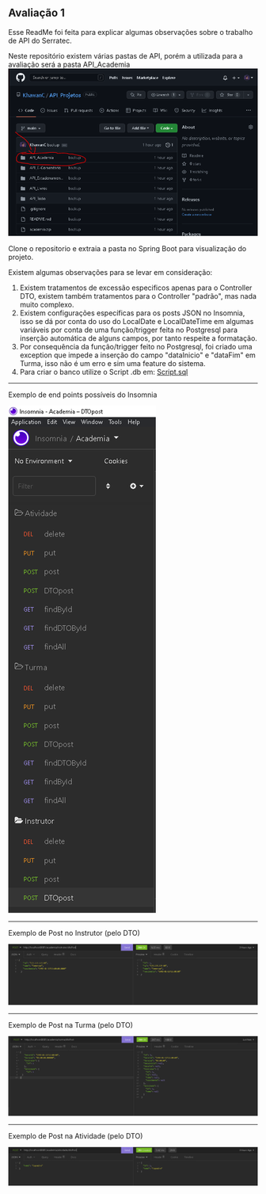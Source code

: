 ## Avaliação 1

Esse ReadMe foi feita para explicar algumas observações sobre o trabalho de API do Serratec.

Neste repositório existem várias pastas de API, porém a utilizada para a avaliação será a pasta API_Academia
![Imagem ](prints/demonst_pasta.PNG)

Clone o repositorio e extraia a pasta no Spring Boot para visualização do projeto.

Existem algumas observações para se levar em consideração:

1. Existem tratamentos de excessão especificos apenas para o Controller DTO, existem também tratamentos para o Controller "padrão", mas nada muito complexo.
2. Existem configurações específicas para os posts JSON no Insomnia, isso se dá por conta do uso do LocalDate e LocalDateTime em algumas variáveis por conta de uma função/trigger feita no Postgresql para inserção automática de alguns campos, por tanto respeite a formatação.
3. Por consequência da função/trigger feito no Postgresql, foi criado uma exception que impede a inserção do campo "dataInicio" e "dataFim" em Turma, isso não é um erro e sim uma feature do sistema.
4. Para criar o banco utilize o Script .db em: [Script.sql](./API_Academia/sql/Script.sql)


-----------------------------
Exemplo de end points possíveis do Insomnia

![Imagem ](prints/Insomnia.PNG)

-----------------------------

Exemplo de Post no Instrutor (pelo DTO)

![Imagem ](prints/dto_Post_Instrutor.PNG)

-----------------------------

Exemplo de Post na Turma (pelo DTO)

![Imagem ](prints/dto_Post_Turma.PNG)

-----------------------------

Exemplo de Post na Atividade (pelo DTO)

![Imagem ](prints/dtp_Post_Atividade.PNG)


